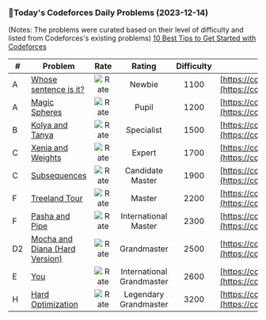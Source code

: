 ### 🌟Today's Codeforces Daily Problems (2023-12-14)
(Notes: The problems were curated based on their level of difficulty and listed from Codeforces's existing problems)
[10 Best Tips to Get Started with Codeforces](https://github.com/ika9810/Codeforces-Daily-Problems/blob/main/10%20Best%20Tips%20to%20Get%20Started%20with%20Codeforces.md)

| # | Problem | Rate| Rating | Difficulty | Contest |
|---| ----- | :--------: | :----------: | :----------: | ---------- |
|A|[Whose sentence is it?](https://codeforces.com/contest/312/problem/A)|![Rate](https://img.shields.io/badge/Newbie-1100-lightgrey)|Newbie|1100|[https://codeforces.com/contest/312](https://codeforces.com/contest/312)|
|A|[Magic Spheres](https://codeforces.com/contest/606/problem/A)|![Rate](https://img.shields.io/badge/Pupil-1200-brightgreen)|Pupil|1200|[https://codeforces.com/contest/606](https://codeforces.com/contest/606)|
|B|[Kolya and Tanya ](https://codeforces.com/contest/584/problem/B)|![Rate](https://img.shields.io/badge/Specialist-1500-9cf)|Specialist|1500|[https://codeforces.com/contest/584](https://codeforces.com/contest/584)|
|C|[Xenia and Weights](https://codeforces.com/contest/339/problem/C)|![Rate](https://img.shields.io/badge/Expert-1700-blue)|Expert|1700|[https://codeforces.com/contest/339](https://codeforces.com/contest/339)|
|C|[Subsequences](https://codeforces.com/contest/597/problem/C)|![Rate](https://img.shields.io/badge/Candidate%20Master-1900-blueviolet)|Candidate Master|1900|[https://codeforces.com/contest/597](https://codeforces.com/contest/597)|
|F|[Treeland Tour](https://codeforces.com/contest/490/problem/F)|![Rate](https://img.shields.io/badge/Master-2200-orange)|Master|2200|[https://codeforces.com/contest/490](https://codeforces.com/contest/490)|
|F|[Pasha and Pipe](https://codeforces.com/contest/518/problem/F)|![Rate](https://img.shields.io/badge/International%20Master-2300-orange)|International Master|2300|[https://codeforces.com/contest/518](https://codeforces.com/contest/518)|
|D2|[Mocha and Diana (Hard Version)](https://codeforces.com/contest/1559/problem/D2)|![Rate](https://img.shields.io/badge/Grandmaster-2500-red)|Grandmaster|2500|[https://codeforces.com/contest/1559](https://codeforces.com/contest/1559)|
|E|[You](https://codeforces.com/contest/1554/problem/E)|![Rate](https://img.shields.io/badge/International%20Grandmaster-2600-red)|International Grandmaster|2600|[https://codeforces.com/contest/1554](https://codeforces.com/contest/1554)|
|H|[Hard Optimization](https://codeforces.com/contest/1510/problem/H)|![Rate](https://img.shields.io/badge/Legendary%20Grandmaster-3200-red)|Legendary Grandmaster|3200|[https://codeforces.com/contest/1510](https://codeforces.com/contest/1510)|
